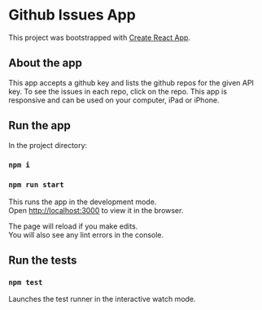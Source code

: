 # Github Issues App

This project was bootstrapped with [Create React App](https://github.com/facebook/create-react-app).

## About the app

This app accepts a github key and lists the github repos for the given API key.
To see the issues in each repo, click on the repo.
This app is responsive and can be used on your computer, iPad or iPhone.

## Run the app

In the project directory:

### `npm i`

### `npm run start`

This runs the app in the development mode.\
Open [http://localhost:3000](http://localhost:3000) to view it in the browser.

The page will reload if you make edits.\
You will also see any lint errors in the console.

## Run the tests

### `npm test`

Launches the test runner in the interactive watch mode.
